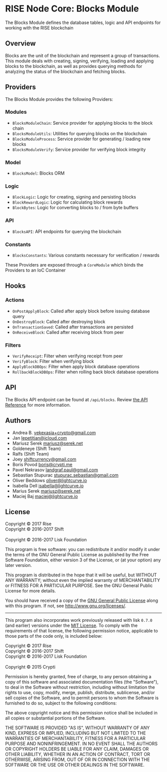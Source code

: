 # RISE Node Core: Blocks Module

The Blocks Module defines the database tables, logic and API endpoints for working with the RISE blockchain

## Overview

Blocks are the unit of the blockchain and represent a group of transactions. This module deals with creating, signing, verifying, loading and applying blocks to the blockchain, as well as provides querying methods for analyzing the status of the blockchain and fetching blocks.

## Providers

The Blocks Module provides the following Providers:

### Modules

* `BlocksModuleChain`: Service provider for applying blocks to the block chain
* `BlocksModuleUtils`: Utilities for querying blocks on the blockchain
* `BlocksModuleProcess`: Service provider for generating / loading new blocks
* `BlocksModuleVerify`: Service provider for verifying block integrity

### Model

* `BlocksModel`: Blocks ORM

### Logic

* `BlockLogic`: Logic for creating, signing and persisting blocks
* `BlockRewardLogic`: Logic for calculating block rewards
* `BlockBytes`: Logic for converting blocks to / from byte buffers

### API

* `BlocksAPI`: API endpoints for querying the blockchain

### Constants

* `BlocksConstants`: Various constants necessary for verification / rewards

These Providers are exposed through a `CoreModule` which binds the Providers to an IoC Container

## Hooks

### Actions

* `OnPostApplyBlock`: Called after apply block before issuing database query
* `OnDestroyBlock`: Called after destroying block
* `OnTransactionSaved`: Called after transactions are persisted
* `OnReceiveBlock`: Called after receiving block from peer

### Filters

* `VerifyReceipt`: Filter when verifying receipt from peer
* `VerifyBlock`: Filter when verifying block
* `ApplyBlockDBOps`: Filter when apply block database operations
* `RollbackBlockDBOps`: Filter when rolling back block database operations

## API

The Blocks API endpoint can be found at `/api/blocks`. Review [the API Reference](https://risevision.github.io/#tag/Blocks-API) for more information.


## Authors
- Andrea B. <vekexasia+crypto@gmail.com>
- Jan <lepetitjan@icloud.com>
- Mariusz Serek <mariusz@serek.net>
- Goldeneye (Shift Team)
- Ralfs (Shift Team)
- Joey <shiftcurrency@gmail.com>
- Boris Povod <boris@crypti.me>
- Pavel Nekrasov <landgraf.paul@gmail.com>
- Sebastian Stupurac <stupurac.sebastian@gmail.com>
- Oliver Beddows <oliver@lightcurve.io>
- Isabella Dell <isabella@lightcurve.io>
- Marius Serek <mariusz@serek.net>
- Maciej Baj <maciej@lightcurve.io>


## License

Copyright © 2017 Rise<br>
Copyright © 2016-2017 Shift<br>  
Copyright © 2016-2017 Lisk Foundation

This program is free software: you can redistribute it and/or modify it under the terms of the GNU General Public License as published by the Free Software Foundation, either version 3 of the License, or (at your option) any later version.

This program is distributed in the hope that it will be useful, but WITHOUT ANY WARRANTY; without even the implied warranty of MERCHANTABILITY or FITNESS FOR A PARTICULAR PURPOSE. See the GNU General Public License for more details.

You should have received a copy of the [GNU General Public License](https://github.com/RiseVision/rise-node/src/master/LICENSE) along with this program.  If not, see <http://www.gnu.org/licenses/>.

***

This program also incorporates work previously released with lisk `0.7.0` (and earlier) versions under the [MIT License](https://opensource.org/licenses/MIT). To comply with the requirements of that license, the following permission notice, applicable to those parts of the code only, is included below:

Copyright © 2017 Rise<br>
Copyright © 2016-2017 Shift<br>
Copyright © 2016-2017 Lisk Foundation<br>  
Copyright © 2015 Crypti

Permission is hereby granted, free of charge, to any person obtaining a copy of this software and associated documentation files (the "Software"), to deal in the Software without restriction, including without limitation the rights to use, copy, modify, merge, publish, distribute, sublicense, and/or sell copies of the Software, and to permit persons to whom the Software is furnished to do so, subject to the following conditions:

The above copyright notice and this permission notice shall be included in all copies or substantial portions of the Software.

THE SOFTWARE IS PROVIDED "AS IS", WITHOUT WARRANTY OF ANY KIND, EXPRESS OR IMPLIED, INCLUDING BUT NOT LIMITED TO THE WARRANTIES OF MERCHANTABILITY, FITNESS FOR A PARTICULAR PURPOSE AND NONINFRINGEMENT. IN NO EVENT SHALL THE AUTHORS OR COPYRIGHT HOLDERS BE LIABLE FOR ANY CLAIM, DAMAGES OR OTHER LIABILITY, WHETHER IN AN ACTION OF CONTRACT, TORT OR OTHERWISE, ARISING FROM, OUT OF OR IN CONNECTION WITH THE SOFTWARE OR THE USE OR OTHER DEALINGS IN THE SOFTWARE.

